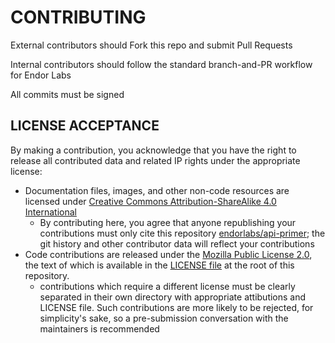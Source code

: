 # CONTRIBUTING

External contributors should Fork this repo and submit Pull Requests

Internal contributors should follow the standard branch-and-PR workflow for Endor Labs

All commits must be signed

## LICENSE ACCEPTANCE

By making a contribution, you acknowledge that you have the right to release all contributed data and related IP rights under the appropriate license:

- Documentation files, images, and other non-code resources are licensed under [Creative Commons Attribution-ShareAlike 4.0 International](https://creativecommons.org/licenses/by-sa/4.0/)
  - By contributing here, you agree that anyone republishing your contributions must only cite this repository [endorlabs/api-primer](https://github.com/endorlabs/api-primer); the git history and other contributor data will reflect your contributions
- Code contributions are released under the [Mozilla Public License 2.0](https://www.tldrlegal.com/license/mozilla-public-license-2-0-mpl-2), the text of which is available in the [LICENSE file](./LICENSE) at the root of this repository.
  - contributions which require a different license must be clearly separated in their own directory with appropriate attibutions and LICENSE file. Such contributions are more likely to be rejected, for simplicity's sake, so a pre-submission conversation with the maintainers is recommended
